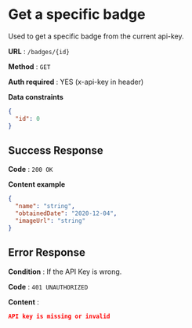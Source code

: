 # Get a specific badge

Used to get a specific badge from the current api-key.

**URL** : `/badges/{id}`

**Method** : `GET`

**Auth required** : YES (x-api-key in header)

**Data constraints**

```json
{
  "id": 0
}
```

## Success Response

**Code** : `200 OK`

**Content example**

```json
{
  "name": "string",
  "obtainedDate": "2020-12-04",
  "imageUrl": "string"
}
```

## Error Response

**Condition** : If the API Key is wrong.

**Code** : `401 UNAUTHORIZED`

**Content** :

```json
API key is missing or invalid
```
